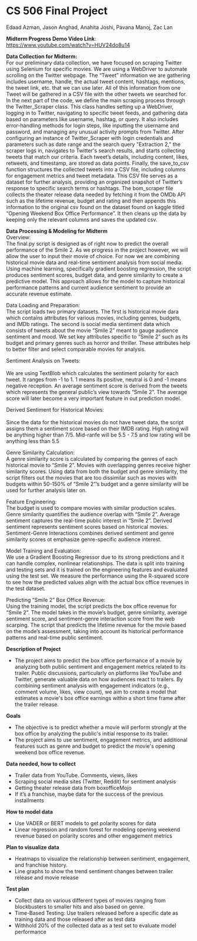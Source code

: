 # CS 506 Final Project
Edaad Azman, Jason Anghad, Anahita Joshi, Pavana Manoj, Zac Lan

**Midterm Progress Demo Video Link**:<br />
https://www.youtube.com/watch?v=HUV24do8u14

**Data Collection for Midterm:**<br />
For our preliminary data collection, we have focused on scraping Twitter using Selenium for specific movies. We are using a WebDriver to automate scrolling on the Twitter webpage. The “Tweet” information we are gathering includes username, handle, the actual tweet content, hashtags, mentions, the tweet link, etc. that we can use later. All of this information from one Tweet will be gathered in a CSV file with the other tweets we searched for.
	In the next part of the code, we define the main scraping process through the Twitter_Scraper class. This class handles setting up a WebDriver, logging in to Twitter, navigating to specific tweet feeds, and gathering data based on parameters like username, hashtag, or query. It also includes error-handling methods for login steps, like inputting the username and password, and managing any unusual activity prompts from Twitter.
After configuring an instance of Twitter_Scraper with login credentials and parameters such as date range and the search query "Extraction 2," the scraper logs in, navigates to Twitter's search results, and starts collecting tweets that match our criteria. Each tweet’s details, including content, likes, retweets, and timestamp, are stored as data points.
Finally, the save_to_csv function structures the collected tweets into a CSV file, including columns for engagement metrics and tweet metadata. This CSV file serves as a dataset for further analysis, providing an organized snapshot of Twitter’s response to specific search terms or hashtags.
The bom_scraper file collects the theater release data needed by fetching it from the OMDb API such as the lifetime revenue, budget and rating  and then appends this information to the original csv found on the dataset found on kaggle titled “Opening Weekend Box Office Performance”. It then cleans up the data by keeping only the relevant columns and saves the updated csv. 


**Data Processing & Modeling for Midterm**<br />
Overview:<br />
The final.py script is designed as of right now to predict the overall performance of the Smile 2. As we progress in the project however, we will allow the user to input their movie of choice. For now we are combining historical movie data and real-time sentiment analysis from social media. Using machine learning, specifically gradient boosting regression, the script produces sentiment scores, budget data, and genre similarity to create a predictive model. This approach allows for the model to capture historical performance patterns and current audience sentiment to provide an accurate revenue estimate.
						
Data Loading and Preparation:<br />	
The script loads two primary datasets. The first is historical movie dara which contains attributes for various movies, including genres, budgets, and IMDb ratings. The second is social media sentiment data which consists of tweets about the movie “Smile 2” meant to gauge audience sentiment and mood. We set key attributes specific to “Smile 2” such as its budget and primary genres such as horror and thriller. These attributes help to better filter and select comparable movies for analysis.
						
Sentiment Analysis on Tweets:<br />				
We are using TextBlob which calculates the sentiment polarity for each tweet. It ranges from -1 to 1. 1 means its positive, neutral is 0 and -1 means negative reception. An average sentiment score is derived from the tweets which represents the general public’s view towards “Smile 2”. The average score will later become a very important feature in out prediction model.
						
Derived Sentiment for Historical Movies:<br />				
Since the data for the historical movies do not have tweet data, the script assigns them a sentiment score based on their IMDB rating. High rating will be anything higher than 7/5. Mid-ranfe will be 5.5 - 7.5 and low rating will be anything less than 5.5
						
Genre Similarity Calculation:<br />
A genre similarity score is calculated by comparing the genres of each historical movie to “Smile 2”. Movies with overlapping genres receive higher similarity scores. Using data from both the budget and genre similarity, the script filters out the movies that are too dissimilar such as movies with budgets within 50-150% of “Smile 2”’s budget and a genre similarity will be used for further analysis later on.
						
Feature Engineering:<br />
The budget is used to compare movies with similar production scales. Genre similarity quantifies the audience overlap with “Smile 2”. Average sentiment captures the real-time public interest in “Smile 2”. Derived sentiment represents sentiment scores based on historical movies. Sentiment-Genre Interactions combines derived sentiment and genre similarity scores ot emphasize genre-specific audience interest.
						
Model Training and Evaluation:<br />
We use a Gradient Boosting Regressor due to its strong predictions and it can handle complex, nonlinear relationships. The data is split into training and testing sets and it is trained on the engineering features and evaluated using the test set. We measure the performance using the R-squared score to see how the predicted values align with the actual box office revenues in the test dataset.
						
Predicting “Smile 2” Box Office Revenue:<br />
Using the training model, the script predicts the box office revenue for “Smile 2”. The model takes in the movie’s budget, genre similarity, average sentiment score, and sentiment-genre interaction score from the web scarping. The script that predicts the lifetime revenue for the movie based on the mode’s assessment, taking into account its historical performance patterns and real-time public sentiment. 

**Description of Project**
- The project aims to predict the box office performance of a movie by analyzing both public sentiment and engagement metrics related to its trailer. Public discussions, particularly on platforms like YouTube and Twitter, generate valuable data on how audiences react to trailers. By combining sentiment analysis with engagement indicators (e.g., comment volume, likes, view count), we aim to create a model that estimates a movie's box office earnings within a short time frame after the trailer release.

**Goals**
- The objective is to predict whether a movie will perform strongly at the box office by analyzing the public's initial response to its trailer. 
- The project aims to use sentiment, engagement metrics, and additional features such as genre and budget to predict the movie's opening weekend box office revenue.  

**Data needed, how to collect**
- Trailer data from YouTube. Comments, views, likes
- Scraping social media sites (Twitter, Reddit) for sentiment analysis
- Getting theater release data from boxofficeMojo
- If it’s a franchise, maybe data for the success of the previous installments

**How to model data**
- Use VADER or BERT models to get polarity scores for data
- Linear regression and random forest for modeling opening weekend revenue based on polarity scores and other engagement metrics

**Plan to visualize data**
- Heatmaps to visualize the relationship between sentiment, engagement, and franchise history. 
- Line graphs to show the trend sentiment changes between trailer release and movie release 

**Test plan**
- Collect data on various different types of movies ranging from blockbusters to smaller hits and also based on genre. 
- Time-Based Testing: Use trailers released before a specific date as training data and those released after as test data
- Withhold 20% of the collected data as a test set to evaluate model performance
